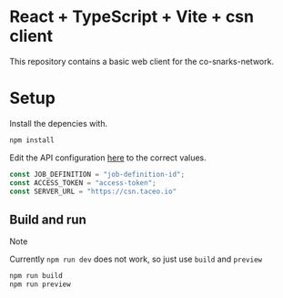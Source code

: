 # React + TypeScript + Vite + csn client

This repository contains a basic web client for the co-snarks-network.

# Setup

Install the depencies with.

```bash
npm install
```

Edit the API configuration [here](src/App.tsx) to the correct values.

```ts
const JOB_DEFINITION = "job-definition-id";
const ACCESS_TOKEN = "access-token";
const SERVER_URL = "https://csn.taceo.io"
```

## Build and run

> [!NOTE]  
> Currently `npm run dev` does not work, so just use `build` and `preview`

```bash
npm run build
npm run preview
```